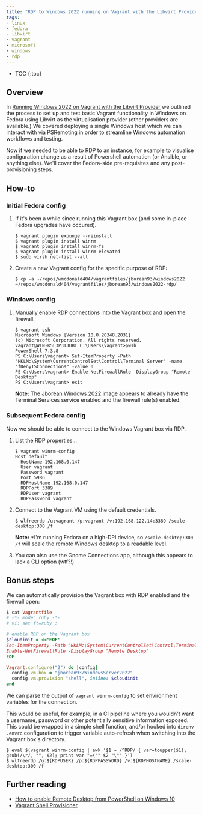 ```yaml
---
title: "RDP to Windows 2022 running on Vagrant with the Libvirt Provider"
tags:
- linux
- fedora
- libvirt
- vagrant
- microsoft
- windows
- rdp
---
```


* TOC
{:toc}

## Overview
In [Running Windows 2022 on Vagrant with the Libvirt Provider](https://wmcdonald404.co.uk/2024/03/20/linux-vagrant-windows-boxes.html) we outlined the process to set up and test basic Vagrant functionality in Windows on Fedora using Libvirt as the virtualisation provider (other providers are available.) We covered deploying a single Windows host which we can interact with via PSRemoting in order to streamline Windows automation workflows and testing.

Now if we needed to be able to RDP to an instance, for example to visualise configuration change as a result of Powershell automation (or Ansible, or anything else). We'll cover the Fedora-side pre-requisites and any post-provisioning steps.

## How-to
### Initial Fedora config
1. If it's been a while since running this Vagrant box (and some in-place Fedora upgrades have occured).
  
    ```shell
    $ vagrant plugin expunge --reinstall
    $ vagrant plugin install winrm
    $ vagrant plugin install winrm-fs
    $ vagrant plugin install winrm-elevated
    $ sudo virsh net-list --all
    ```

2. Create a new Vagrant config for the specific purpose of RDP:

    ```shell
    $ cp -a ~/repos/wmcdonald404/vagrantfiles/jborean93/windows2022 ~/repos/wmcdonald404/vagrantfiles/jborean93/windows2022-rdp/
    ```

### Windows config
1. Manually enable RDP connections into the Vagrant box and open the firewall.
  
    ```
    $ vagrant ssh
    Microsoft Windows [Version 10.0.20348.2031]
    (c) Microsoft Corporation. All rights reserved.
    vagrant@WIN-K5L3P3IJUBT C:\Users\vagrant>pwsh
    PowerShell 7.3.8
    PS C:\Users\vagrant> Set-ItemProperty -Path 'HKLM:\System\CurrentControlSet\Control\Terminal Server' -name "fDenyTSConnections" -value 0 
    PS C:\Users\vagrant> Enable-NetFirewallRule -DisplayGroup "Remote Desktop"
    PS C:\Users\vagrant> exit
    ```
    
    **Note:** The [Jborean Windows 2022 image](https://portal.cloud.hashicorp.com/vagrant/discover/jborean93/WindowsServer2022) appears to already have the Terminal Services service enabled and the firewall rule(s) enabled.

### Subsequent Fedora config

Now we should be able to connect to the Windows Vagrant box via RDP.

1. List the RDP properties...

    ```shell
    $ vagrant winrm-config
    Host default
      HostName 192.168.0.147
      User vagrant
      Password vagrant
      Port 5986
      RDPHostName 192.168.0.147
      RDPPort 3389
      RDPUser vagrant
      RDPPassword vagrant
    ```

2. Connect to the Vagrant VM using the default credentials.

    ```shell
    $ wlfreerdp /u:vagrant /p:vagrant /v:192.168.122.14:3389 /scale-desktop:300 /f
    ```

    **Note:** *I'm running Fedora on a high-DPI device, so `/scale-desktop:300 /f` will scale the remote Windows desktop to a readable level.

3. You can also use the Gnome Connections app, although this appears to lack a CLI option (wtf?!)

## Bonus steps
We can automatically provision the Vagrant box with RDP enabled and the firewall open:

```ruby
$ cat Vagrantfile
# -*- mode: ruby -*-
# vi: set ft=ruby :

# enable RDP on the Vagrant box
$cloudinit = <<'EOF'
Set-ItemProperty -Path 'HKLM:\System\CurrentControlSet\Control\Terminal Server' -name "fDenyTSConnections" -value 0
Enable-NetFirewallRule -DisplayGroup "Remote Desktop"
EOF

Vagrant.configure("2") do |config|
  config.vm.box = "jborean93/WindowsServer2022"
  config.vm.provision "shell", inline: $cloudinit
end
```

We can parse the output of `vagrant winrm-config` to set environment variables for the connection. 

This would be useful, for example, in a CI pipeline where you wouldn't want a username, password or other potentially sensitive information exposed. This could be wrapped in a simple shell function, and/or hooked into `direnv` `.envrc` configuration to trigger variable auto-refresh when switching into the Vagrant box's directory. 

```shell
$ eval $(vagrant winrm-config | awk '$1 ~ /^RDP/ { var=toupper($1); gsub(/\r/, "", $2); print var "=\"" $2 "\"" }')
$ wlfreerdp /u:${RDPUSER} /p:${RDPPASSWORD} /v:${RDPHOSTNAME} /scale-desktop:300 /f
```

## Further reading
- [How to enable Remote Desktop from PowerShell on Windows 10](https://pureinfotech.com/enable-remote-desktop-powershell-windows-10/)
- [Vagrant Shell Provisioner](https://developer.hashicorp.com/vagrant/docs/provisioning/shell)
